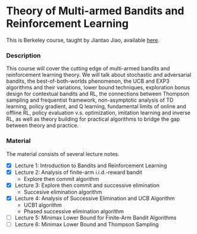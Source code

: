 # Theory of Multi-armed Bandits and Reinforcement Learning

This is Berkeley course, taught by Jiantao Jiao, available [here](https://people.eecs.berkeley.edu/~jiantao/2902021spring/).

### Description

This course will cover the cutting edge of multi-armed bandits and reinforcement learning theory. We will talk about stochastic and adversarial bandits, the best-of-both-worlds phenomenon, the UCB and EXP3 algorithms and their variations, lower bound techniques, exploration bonus design for contextual bandits and RL, the connections between Thompson sampling and frequentist framework, non-asymptotic analysis of TD learning, policy gradient, and Q learning, fundamental limits of online and offline RL, policy evaluation v.s. optimization, imitation learning and inverse RL, as well as theory building for practical algorithms to bridge the gap between theory and practice.

### Material

The material consists of several lecture notes.

- [X] Lecture 1: Introduction to Bandits and Reinforcement Learning
- [X] Lecture 2: Analysis of finite-arm i.i.d.-reward bandit
	- Explore then commit algorithm
- [X] Lecture 3: Explore then commit and successive elimination
	- Succesive elimination algorithm
- [X] Lecture 4: Analysis of Successive Elimination and UCB Algorithm
	- UCB1 algorithm
	- Phased successive elimination algorithm
- [ ] Lecture 5: Minimax Lower Bound for Finite-Arm Bandit Algorithms
- [ ] Lecture 6: Minimax Lower Bound and Thompson Sampling
